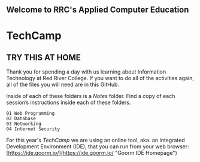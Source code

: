 ## Welcome to RRC's Applied Computer Education
# TechCamp
  
  
## TRY THIS AT HOME
Thank you for spending a day with us learning about Information Technology at Red River College.
If you want to do all of the activities again, all of the files you will need are in this GitHub.

Inside of each of these folders is a *Notes* folder. Find a copy of each session’s instructions inside each of these folders.
```
01 Web Programming
02 Database
03 Networking
04 Internet Security
```

For this year's *TechCamp* we are using an online tool, aka. an Integrated Development Environment (IDE), that you can run from your web browser:
[https://ide.goorm.io/](https://ide.goorm.io/ "Goorm IDE Homepage")
